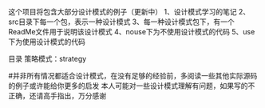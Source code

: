 这个项目将包含大部分设计模式的例子（更新中）
1、设计模式学习的笔记
2、src目录下每一个包，表示一种设计模式
3、每一种设计模式包下，有一个ReadMe文件用于说明该设计模式
4、nouse下为不使用设计模式的代码
5、use下为使用设计模式的代码


目录
策略模式：strategy













#并非所有情况都适合设计模式，在没有足够的经验前，多阅读一些其他实际源码的例子或许能给你更多的启发
本人可能对一些设计模式理解有问题，如果写的不正确，还请高手指出，万分感谢